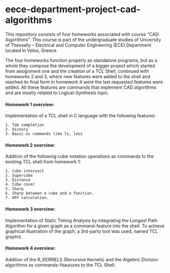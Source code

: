 # eece-department-project-cad-algorithms
 
This repository consists of four homeworks associated with course "CAD Algorithms". This course is part of the undergraduate studies of University of Thessally - Electrical and Computer Engineering (ECE) Department located in Volos, Greece.

The four homeworks function properly as standalone programs, but as a whole they compose the development of a bigger project which started from assignment one and the creation of a TCL Shell, continued with homeworks 2 and 3, where new features were added to the shell and reached its final form in homework 4 were the last requested features were added. All these features are commands that implement CAD algorithms and are mostly related to Logical-Synthesis topic. 

#### Homework 1 overview: 

Implementation of a TCL shell in C language with the following features:

    1. Tab completion
    2. History
    3. Basic os commands like ls, less

#### Homework 2 overview:

Addition of the following cube notation operations as commands to the existing TCL shell from homework 1:
    
    1. Cube intersect
    2. Supercube
    3. Distance 
    4. Cube cover
    5. Sharp 
    6. Sharp between a cube and a function.
    7. OFF calculation.
    
 #### Homework 3 overview:
 
 Implementation of Static Timing Analysis by integrating the Longest Path Algorithm for a given graph as a command-feature into the shell. To achieve graphical illustration of the graph, a 3rd-party tool was used, named TCL graphiz.
 
 #### Homework 4 overview:
 
 Addition of the R_KERNELS (Recursive Kernels) and the Algebric Division algorithms as commands-feautures to the TCL Shell. 
 
 
